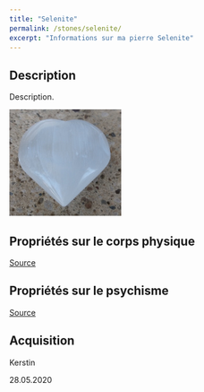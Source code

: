 ```yaml
---
title: "Selenite"
permalink: /stones/selenite/
excerpt: "Informations sur ma pierre Selenite"
---
```


## Description
Description.

![Selenite](/images/stones/Selenite_Kerstin_20200528.jpg "Selenite")

## Propriétés sur le corps physique


[Source](https://)


## Propriétés sur le psychisme


[Source](https://)

## Acquisition
Kerstin

28.05.2020
